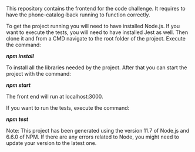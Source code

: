 This repository contains the frontend for the code challenge. It requires to have the phone-catalog-back running to function correctly.

To get the project running you will need to have installed Node.js. If you want to execute the tests, you will need to have installed Jest as well. Then clone it and from a CMD navigate to the root folder of the project. Execute the command:

***npm install***

To install all the libraries needed by the project. After that you can start the project with the command:

***npm start***

The front end will run at localhost:3000.

If you want to run the tests, execute the command:

***npm test***

Note: This project has been generated using the version 11.7 of Node.js and 6.6.0 of NPM. If there are any errors related to Node, you might need to update your version to the latest one.
